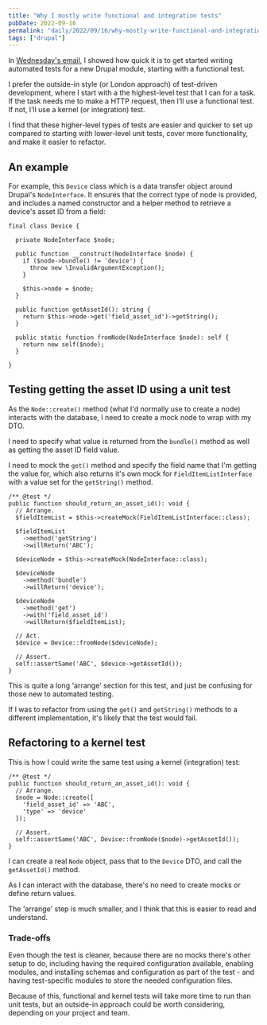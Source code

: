 ```yaml
---
title: "Why I mostly write functional and integration tests"
pubDate: 2022-09-16
permalink: "daily/2022/09/16/why-mostly-write-functional-and-integration-tests"
tags: ["drupal"]
---
```


In [Wednesday's email]({{site.url}}/daily/2022/09/14/simpletest-drupal-test), I showed how quick it is to get started writing automated tests for a new Drupal module, starting with a functional test.

I prefer the outside-in style (or London approach) of test-driven development, where I start with a the highest-level test that I can for a task. If the task needs me to make a HTTP request, then I’ll use a functional test. If not, I’ll use a kernel (or integration) test.

I find that these higher-level types of tests are easier and quicker to set up compared to starting with lower-level unit tests, cover more functionality, and make it easier to refactor.

## An example

For example, this `Device` class which is a data transfer object around Drupal's `NodeInterface`. It ensures that the correct type of node is provided, and includes a named constructor and a helper method to retrieve a device's asset ID from a field:

```language-php
final class Device {

  private NodeInterface $node;

  public function __construct(NodeInterface $node) {
    if ($node->bundle() != 'device') {
      throw new \InvalidArgumentException();
    }

    $this->node = $node;
  }

  public function getAssetId(): string {
    return $this->node->get('field_asset_id')->getString();
  }

  public static function fromNode(NodeInterface $node): self {
    return new self($node);
  }

}
```

## Testing getting the asset ID using a unit test

As the `Node::create()` method (what I'd normally use to create a node) interacts with the database, I need to create a mock node to wrap with my DTO.

I need to specify what value is returned from the `bundle()` method as well as getting the asset ID field value.

I need to mock the `get()` method and specify the field name that I'm getting the value for, which also returns it's own mock for `FieldItemListInterface` with a value set for the `getString()` method.

```language-php
/** @test */
public function should_return_an_asset_id(): void {
  // Arrange.
  $fieldItemList = $this->createMock(FieldItemListInterface::class);

  $fieldItemList
    ->method('getString')
    ->willReturn('ABC');

  $deviceNode = $this->createMock(NodeInterface::class);

  $deviceNode
    ->method('bundle')
    ->willReturn('device');

  $deviceNode
    ->method('get')
    ->with('field_asset_id')
    ->willReturn($fieldItemList);

  // Act.
  $device = Device::fromNode($deviceNode);

  // Assert.
  self::assertSame('ABC', $device->getAssetId());
}
```

This is quite a long 'arrange' section for this test, and just be confusing for those new to automated testing.

If I was to refactor from using the `get()` and `getString()` methods to a different implementation, it's likely that the test would fail.

## Refactoring to a kernel test

This is how I could write the same test using a kernel (integration) test:

```language-php
/** @test */
public function should_return_an_asset_id(): void {
  // Arrange.
  $node = Node::create([
    'field_asset_id' => 'ABC',
    'type' => 'device'
  ]);

  // Assert.
  self::assertSame('ABC', Device::fromNode($node)->getAssetId());
}
```

I can create a real `Node` object, pass that to the `Device` DTO, and call the `getAssetId()` method.

As I can interact with the database, there's no need to create mocks or define return values.

The 'arrange' step is much smaller, and I think that this is easier to read and understand.

### Trade-offs

Even though the test is cleaner, because there are no mocks there's other setup to do, including having the required configuration available, enabling modules, and installing schemas and configuration as part of the test - and having test-specific modules to store the needed configuration files.

Because of this, functional and kernel tests will take more time to run than unit tests, but an outside-in approach could be worth considering, depending on your project and team.
